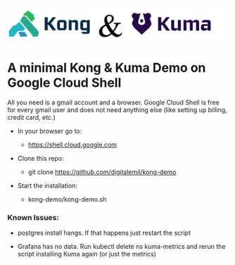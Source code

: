 ![](https://github.com/digitalemil/kong-demo/blob/main/imgs/kongandkuma.png)

# A minimal Kong & Kuma Demo on Google Cloud Shell

All you need is a gmail account and a browser. Google Cloud Shell is free for every gmail user and does not need anything else (like setting up billing, credit card, etc.)

* In your browser go to: 
  + https://shell.cloud.google.com

* Clone this repo:
  + git clone https://github.com/digitalemil/kong-demo
  
* Start the installation:
  + kong-demo/kong-demo.sh

### Known Issues:
* postgres install hangs. If that happens just restart the script

* Grafana has no data. Run kubectl delete ns kuma-metrics and rerun the script installing Kuma again (or just the metrics)

